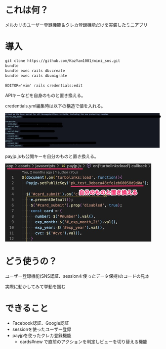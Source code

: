 # これは何？
メルカリのユーザー登録機能＆クレカ登録機能だけを実装したミニアプリ

# 導入
```
git clone https://github.com/KazYam1001/mini_sns.git
bundle
bundle exec rails db:create
bundle exec rails db:migrate

EDITOR='vim' rails credentials:edit
```
APIキーなどを自身のものと置き換える。

credentials.yml編集時は以下の構造で値を入れる。

![http](./public/minisns1.jpg)

payjp.jsも公開キーを自分のものと置き換える。

![http](./public/mini_sns2.jpg)

# どう使うの？
ユーザー登録機能(SNS認証、sessionを使ったデータ保持)のコードの見本

実際に動かしてみて挙動を掴む

# できること
- Facebook認証、Google認証
- sessionを使ったユーザー登録
- payjpを使ったクレカ登録機能
  - cards#new で直前のアクションを判定しビューを切り替える機能
